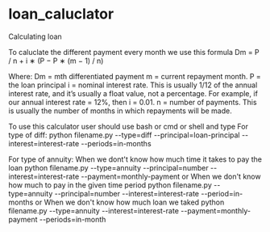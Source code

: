 # loan_caluclator
Calculating loan

To caluclate the different payment every month we use this formula
Dm = P / n + i ∗ (P − P ∗ (m − 1) / n) 

Where:
Dm = mth differentiated payment
m = current repayment month.
P = the loan principal
i = nominal interest rate. This is usually 1/12 of the annual interest rate, and it’s usually a float value, not a percentage. For example, if our annual interest rate = 12%, then i = 0.01.
n = number of payments. This is usually the number of months in which repayments will be made.

To use this calculator user should use bash or cmd or shell and type
For type of diff:
python filename.py --type=diff --principal=loan-principal --interest=interest-rate --periods=in-months

For type of annuity:
When we dont't know how much time it takes to pay the loan
python filename.py --type=annuity --principal=number --interest=interest-rate --payment=monthly-payment
or
When we don't know how much to pay in the given time period
python filename.py --type=annuity --principal=number --interest=interest-rate --period=in-months
or
When we don't know how much loan we taked
python filename.py --type=annuity --interest=interest-rate --payment=monthly-payment --periods=in-month
